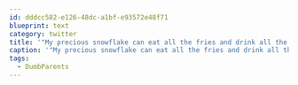 ```yaml
---
id: dddcc582-e126-48dc-a1bf-e93572e48f71
blueprint: text
category: twitter
title: '"My precious snowflake can eat all the fries and drink all the pop he wants, but don''t you DARE expose him to WIFI!" #DumbParents'
caption: '"My precious snowflake can eat all the fries and drink all the pop he wants, but don''t you DARE expose him to WIFI!" <span class="hashtag hashtag_local">#<a href="http://tweettemp.darylchymko.ca/?tag=dumbparents">DumbParents</a>'
tags:
  - DumbParents
---
```

